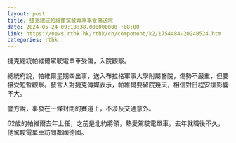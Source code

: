 ```yaml
---
layout: post
title: 捷克總統帕維爾駕駛電單車受傷送院
date: 2024-05-24 09:18:38.000000000 +08:00
link: https://news.rthk.hk/rthk/ch/component/k2/1754484-20240524.htm
categories: rthk
---
```


捷克總統帕維爾駕駛電單車受傷，入院觀察。

總統府說，帕維爾星期四出事，送入布拉格軍事大學附屬醫院，傷勢不嚴重，但要接受短暫觀察。發言人對捷克傳媒表示，帕維爾要留院幾天，相信對日程安排影響不大。

警方說，事發在一條封閉的賽道上，不涉及交通意外。

62歲的帕維爾去年上任，之前是北約將領，熱愛駕駛電單車。去年就職後不久，他駕駛電單車訪問鄰國德國。
